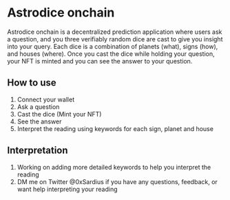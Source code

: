 # Astrodice onchain

Astrodice onchain is a decentralized prediction application where users ask a question, and you three verifiably random dice are cast to give you insight into your query. Each dice is a combination of planets (what), signs (how), and houses (where). Once you cast the dice while holding your question, your NFT is minted and you can see the answer to your question.

## How to use

1. Connect your wallet
2. Ask a question
3. Cast the dice (Mint your NFT)
4. See the answer
5. Interpret the reading using keywords for each sign, planet and house

## Interpretation

1. Working on adding more detailed keywords to help you interpret the reading
2. DM me on Twitter @0xSardius if you have any questions, feedback, or want help interpreting your reading
